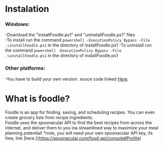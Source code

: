 # Instalation
### Windows:  
  -Download the "installFoodle.ps1" and "uninstallFoodle.ps1" files  
  -To install run the command `powershell -ExecutionPolicy Bypass -File .\installFoodle.ps1` in the directory of installFoodle.ps1
  -To uninstall run the command `powershell -ExecutionPolicy Bypass -File .\unstallFoodle.ps1` in the directory of installFoodle.ps1
    
### Other platforms:  
  
   -You have to build your own version. souce code linked [Here](https://github.com/jake-kolk/CPT_S322.Project).  

 # What is foodle?  
  Foodle is an app for finding, saving, and scheduling recipes. You can even  create grocery lists from recipe ingredients.   
  Foodle uses the spoonacular API to find the best recipes from across the internet, and deliver them to you ina streamlined way to maximize your meal planning potential! *note, you will need your own spoonacular API key, its free, link [here.[(https://spoonacular.com/food-api/console#Profile)
